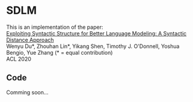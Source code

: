 # SDLM

This is an implementation of the paper:  
[Exploiting Syntactic Structure for Better Language Modeling: A Syntactic Distance Approach](https://arxiv.org/abs/2005.05864)  
Wenyu Du*, Zhouhan Lin*, Yikang Shen, Timothy J. O'Donnell, Yoshua Bengio, Yue Zhang (\* = equal contribution)  
ACL 2020 

## Code
Comming soon...
